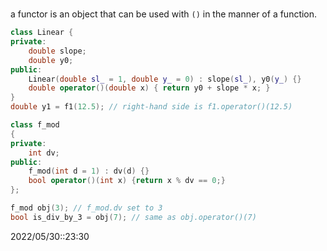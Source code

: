 # 
a functor is an object that can be used with `()` in the manner of a function.

```c++
class Linear {
private:
	double slope;
	double y0;
public:
	Linear(double sl_ = 1, double y_ = 0) : slope(sl_), y0(y_) {}
	double operator()(double x) { return y0 + slope * x; }
}
double y1 = f1(12.5); // right-hand side is f1.operator()(12.5)
```

```c++
class f_mod  
{  
private:  
	int dv;  
public:  
	f_mod(int d = 1) : dv(d) {}  
	bool operator()(int x) {return x % dv == 0;}  
};

f_mod obj(3); // f_mod.dv set to 3
bool is_div_by_3 = obj(7); // same as obj.operator()(7)
```


2022/05/30::23:30
